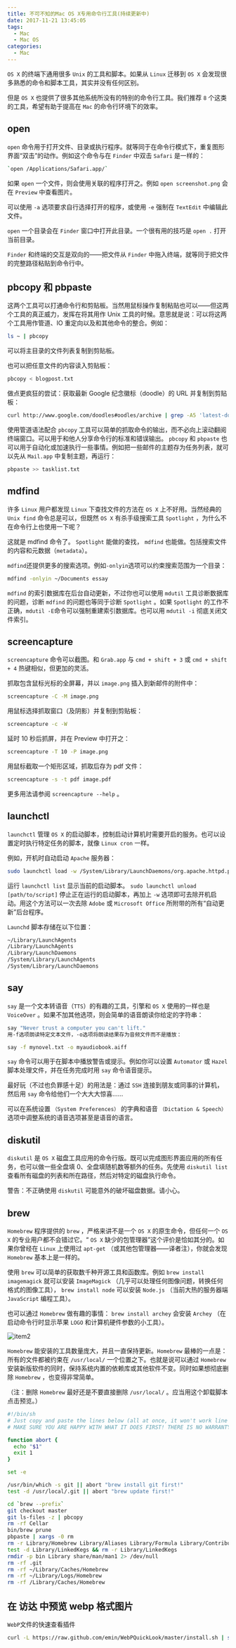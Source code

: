 ```yaml
---
title: 不可不知的Mac OS X专用命令行工具(持续更新中)
date: 2017-11-21 13:45:05
tags:
  - Mac
  - Mac OS
categories:
  - Mac
---
```


`OS X` 的终端下通用很多 `Unix` 的工具和脚本。如果从 `Linux` 迁移到 `OS X` 会发现很多熟悉的命令和脚本工具，其实并没有任何区别。

但是 `OS X` 也提供了很多其他系统所没有的特别的命令行工具。我们推荐 `8` 个这类的工具，希望有助于提高在 `Mac` 的命令行环境下的效率。

<!-- more -->

## open

`open` 命令用于打开文件、目录或执行程序。就等同于在命令行模式下，重复图形界面“双击”的动作。例如这个命令与在 `Finder` 中双击 `Safari` 是一样的：

```bash
`open /Applications/Safari.app/`
```

如果 `open` 一个文件，则会使用关联的程序打开之。例如 `open screenshot.png` 会在 `Preview` 中查看图片。

可以使用 `-a` 选项要求自行选择打开的程序，或使用 `-e` 强制在 `TextEdit` 中编辑此文件。

`open` 一个目录会在 `Finder` 窗口中打开此目录。一个很有用的技巧是 `open .` 打开当前目录。

`Finder` 和终端的交互是双向的——把文件从 `Finder` 中拖入终端，就等同于把文件的完整路径粘贴到命令行中。

## pbcopy 和 pbpaste

这两个工具可以打通命令行和剪贴板。当然用鼠标操作复制粘贴也可以——但这两个工具的真正威力，发挥在将其用作 Unix 工具的时候。意思就是说：可以将这两个工具用作管道、IO 重定向以及和其他命令的整合。例如：

```bash
ls ~ | pbcopy
```

可以将主目录的文件列表复制到剪贴板。

也可以把任意文件的内容读入剪贴板：

```bash
pbcopy < blogpost.txt
```

做点更疯狂的尝试：获取最新 Google 纪念徽标（doodle）的 URL 并复制到剪贴板：

```bash
curl http://www.google.com/doodles#oodles/archive | grep -A5 'latest-doodle on' | grep 'img src' | sed s/.*'<img src="\/\/'/''/ | sed s/'" alt=".*'/''/ | pbcopy
```

使用管道语法配合 `pbcopy` 工具可以简单的抓取命令的输出，而不必向上滚动翻阅终端窗口。可以用于和他人分享命令行的标准和错误输出。 `pbcopy` 和 `pbpaste` 也可以用于自动化或加速执行一些事情。例如把一些邮件的主题存为任务列表，就可以先从 `Mail.app` 中复制主题，再运行：

```bash
pbpaste >> tasklist.txt
```

## mdfind

许多 `Linux` 用户都发现 `Linux` 下查找文件的方法在 `OS X` 上不好用。当然经典的 `Unix find` 命令总是可以，但既然 `OS X` 有杀手级搜索工具 `Spotlight` ，为什么不在命令行上也使用一下呢？

这就是 mdfind 命令了。 `Spotlight` 能做的查找， `mdfind` 也能做。包括搜索文件的内容和元数据（`metadata`）。

`mdfind`还提供更多的搜索选项。例如`-onlyin`选项可以约束搜索范围为一个目录：

```bash
mdfind -onlyin ~/Documents essay
```

`mdfind` 的索引数据库在后台自动更新，不过你也可以使用 `mdutil` 工具诊断数据库的问题，诊断 `mdfind` 的问题也等同于诊断 `Spotlight` 。如果 `Spotlight` 的工作不正确，`mdutil -E`命令可以强制重建索引数据库。也可以用 `mdutil -i` 彻底关闭文件索引。

## screencapture

`screencapture` 命令可以截图。和 `Grab.app` 与 `cmd + shift + 3` 或 `cmd + shift + 4` 热键相似，但更加的灵活。

抓取包含鼠标光标的全屏幕，并以 `image.png` 插入到新邮件的附件中：

```bash
screencapture -C -M image.png
```

用鼠标选择抓取窗口（及阴影）并复制到剪贴板：

```bash
screencapture -c -W
```

延时 10 秒后抓屏，并在 Preview 中打开之：

```bash
screencapture -T 10 -P image.png
```

用鼠标截取一个矩形区域，抓取后存为 pdf 文件：

```bash
screencapture -s -t pdf image.pdf
```

更多用法请参阅 `screencapture --help` 。

## launchctl

`launchctl` 管理 `OS X` 的启动脚本，控制启动计算机时需要开启的服务。也可以设置定时执行特定任务的脚本，就像 `Linux cron` 一样。

例如，开机时自动启动 `Apache` 服务器：

```bash
sudo launchctl load -w /System/Library/LaunchDaemons/org.apache.httpd.plist
```

运行 `launchctl list` 显示当前的启动脚本。 `sudo launchctl unload [path/to/script]` 停止正在运行的启动脚本，再加上 `-w` 选项即可去除开机启动。用这个方法可以一次去除 `Adobe` 或 `Microsoft Office` 所附带的所有“自动更新”后台程序。

`Launchd` 脚本存储在以下位置：

```bash
~/Library/LaunchAgents
/Library/LaunchAgents
/Library/LaunchDaemons
/System/Library/LaunchAgents
/System/Library/LaunchDaemons
```

<!-- 启动脚本的格式可以参考这篇blog，或苹果开发者中心的文章。你也可以使用Lingon应用来完全取代命令行。 -->

## say

`say` 是一个文本转语音（`TTS`）的有趣的工具，引擎和 `OS X` 使用的一样也是 `VoiceOver` 。如果不加其他选项，则会简单的语音朗读你给定的字符串：

```bash
say "Never trust a computer you can't lift."
用-f选项朗读特定文本文件，-o选项将朗读结果存为音频文件而不是播放：
```

```bash
say -f mynovel.txt -o myaudiobook.aiff
```

`say` 命令可以用于在脚本中播放警告或提示。例如你可以设置 `Automator` 或 `Hazel` 脚本处理文件，并在任务完成时用 `say` 命令语音提示。

最好玩（不过也负罪感十足）的用法是：通过 `SSH` 连接到朋友或同事的计算机，然后用 `say` 命令给他们一个大大大惊喜……

可以在系统设置 `（System Preferences）` 的字典和语音 `（Dictation & Speech）` 选项中调整系统的语音选项甚至是语音的语言。

## diskutil

`diskutil` 是 `OS X` 磁盘工具应用的命令行版。既可以完成图形界面应用的所有任务，也可以做一些全盘填 0、全盘填随机数等额外的任务。先使用 `diskutil list` 查看所有磁盘的列表和所在路径，然后对特定的磁盘执行命令。

警告：不正确使用 `diskutil` 可能意外的破坏磁盘数据。请小心。

## brew

`Homebrew` 程序提供的 `brew` ，严格来讲不是一个 `OS X` 的原生命令，但任何一个 `OS X` 的专业用户都不会错过它。“ `OS X` 缺少的包管理器”这个评价是恰如其分的。如果你曾经在 `Linux` 上使用过 `apt-get` （或其他包管理器——译者注），你就会发现 `Homebrew` 基本上是一样的。

使用 `brew` 可以简单的获取数千种开源工具和函数库。例如 `brew install imagemagick` 就可以安装 `ImageMagick` （几乎可以处理任何图像问题，转换任何格式的图像工具）， `brew install node` 可以安装 `Node.js` （当前大热的服务器端 `JavaScript` 编程工具）。

也可以通过 `Homebrew` 做有趣的事情： `brew install archey` 会安装 `Archey` （在启动命令行时显示苹果 `LOGO` 和计算机硬件参数的小工具）。

![item2](https://cdn.dode.top/item2.png?imageView2/0/format/webp/q/75|imageslim)

`Homebrew` 能安装的工具数量庞大，并且一直保持更新。`Homebrew` 最棒的一点是：所有的文件都被约束在 `/usr/local/` 一个位置之下。也就是说可以通过 `Homebrew` 安装新版软件的同时，保持系统内置的依赖库或其他软件不变。同时如果想彻底删除 `Homebrew` ，也变得非常简单。

（注：删除 `Homebrew` 最好还是不要直接删除 `/usr/local/` 。应当用这个卸载脚本点击预览。）

```bash
#!/bin/sh
# Just copy and paste the lines below (all at once, it won't work line by line!)
# MAKE SURE YOU ARE HAPPY WITH WHAT IT DOES FIRST! THERE IS NO WARRANTY!

function abort {
  echo "$1"
  exit 1
}

set -e

/usr/bin/which -s git || abort "brew install git first!"
test -d /usr/local/.git || abort "brew update first!"

cd `brew --prefix`
git checkout master
git ls-files -z | pbcopy
rm -rf Cellar
bin/brew prune
pbpaste | xargs -0 rm
rm -r Library/Homebrew Library/Aliases Library/Formula Library/Contributions
test -d Library/LinkedKegs && rm -r Library/LinkedKegs
rmdir -p bin Library share/man/man1 2> /dev/null
rm -rf .git
rm -rf ~/Library/Caches/Homebrew
rm -rf ~/Library/Logs/Homebrew
rm -rf /Library/Caches/Homebrew
```

## 在 访达 中预览 webp 格式图片

`WebP`文件的快速查看插件

```bash
curl -L https://raw.github.com/emin/WebPQuickLook/master/install.sh | sh
```
